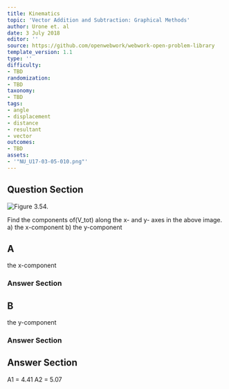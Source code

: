 ```yaml
---
title: Kinematics
topic: 'Vector Addition and Subtraction: Graphical Methods'
author: Urone et. al
date: 3 July 2018
editor: ''
source: https://github.com/openwebwork/webwork-open-problem-library
template_version: 1.1
type: ''
difficulty:
- TBD
randomization:
- TBD
taxonomy:
- TBD
tags:
- angle
- displacement
- distance
- resultant
- vector
outcomes:
- TBD
assets:
- '"NU_U17-03-05-010.png"'
---
```


## Question Section 

![Figure 3.54.]("NU_U17-03-05-010.png")

Find the components of(V_tot) along the x- and y- axes in the above image.
a) the x-component
b) the y-component

## A
the x-component
### Answer Section
## B
the y-component
### Answer Section


## Answer Section

A1 = 4.41
A2 = 5.07